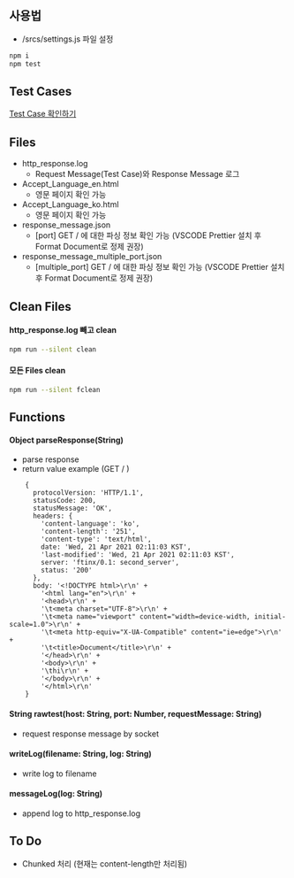 ## 사용법

- /srcs/settings.js 파일 설정

```sh
npm i
npm test
```

## Test Cases

[Test Case 확인하기](./testcase.md)

## Files

- http_response.log
  - Request Message(Test Case)와 Response Message 로그
- Accept_Language_en.html
  - 영문 페이지 확인 가능
- Accept_Language_ko.html
  - 영문 페이지 확인 가능
- response_message.json
  - [port] GET / 에 대한 파싱 정보 확인 가능 (VSCODE Prettier 설치 후 Format Document로 정제 권장)
- response_message_multiple_port.json
  - [multiple_port] GET / 에 대한 파싱 정보 확인 가능 (VSCODE Prettier 설치 후 Format Document로 정제 권장)

## Clean Files

#### http_response.log 빼고 clean

```sh
npm run --silent clean
```

#### 모든 Files clean

```sh
npm run --silent fclean
```

## Functions

#### Object parseResponse(String)
- parse response
- return value example (GET / )

```
    {
      protocolVersion: 'HTTP/1.1',
      statusCode: 200,
      statusMessage: 'OK',
      headers: {
        'content-language': 'ko',
        'content-length': '251',
        'content-type': 'text/html',
        date: 'Wed, 21 Apr 2021 02:11:03 KST',
        'last-modified': 'Wed, 21 Apr 2021 02:11:03 KST',
        server: 'ftinx/0.1: second_server',
        status: '200'
      },
      body: '<!DOCTYPE html>\r\n' +
        '<html lang="en">\r\n' +
        '<head>\r\n' +
        '\t<meta charset="UTF-8">\r\n' +
        '\t<meta name="viewport" content="width=device-width, initial-scale=1.0">\r\n' +
        '\t<meta http-equiv="X-UA-Compatible" content="ie=edge">\r\n' +
        '\t<title>Document</title>\r\n' +
        '</head>\r\n' +
        '<body>\r\n' +
        '\thi\r\n' +
        '</body>\r\n' +
        '</html>\r\n'
    }
```

#### String rawtest(host: String, port: Number, requestMessage: String)
- request response message by socket
#### writeLog(filename: String, log: String)
- write log to filename
#### messageLog(log: String)
- append log to http_response.log


## To Do
- Chunked 처리 (현재는 content-length만 처리됨)
